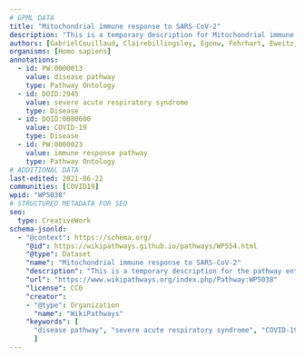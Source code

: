 ```yaml
---
# GPML DATA
title: "Mitochondrial immune response to SARS-CoV-2"
description: "This is a temporary description for Mitochondrial immune response to SARS-CoV-2"
authors: [GabrielCouillaud, Clairebillingsley, Egonw, Fehrhart, Eweitz, Finterly]
organisms: [Homo sapiens]
annotations:
  - id: PW:0000013
    value: disease pathway
    type: Pathway Ontology
  - id: DOID:2945
    value: severe acute respiratory syndrome
    type: Disease
  - id: DOID:0080600
    value: COVID-19
    type: Disease
  - id: PW:0000023
    value: immune response pathway
    type: Pathway Ontology
# ADDITIONAL DATA
last-edited: 2021-06-22
communities: [COVID19]
wpid: "WP5038"
# STRUCTURED METADATA FOR SEO
seo:
  type: CreativeWork
schema-jsonld:
  - "@context": https://schema.org/
    "@id": https://wikipathways.github.io/pathways/WP554.html
    "@type": Dataset
    "name": "Mitochondrial immune response to SARS-CoV-2"
    "description": "This is a temporary description for the pathway entitled: Mitochondrial immune response to SARS-CoV-2"
    "url": "https://www.wikipathways.org/index.php/Pathway:WP5038"
    "license": CC0
    "creator":
    - "@type": Organization
      "name": "WikiPathways"
    "keywords": [
      "disease pathway", "severe acute respiratory syndrome", "COVID-19", "immune response pathway",
      ]
---
```

